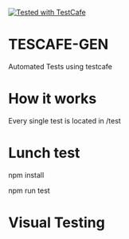 <a  
    href="https://github.com/DevExpress/testcafe">
    <img alt="Tested with TestCafe" src="https://img.shields.io/badge/tested%20with-TestCafe-2fa4cf.svg">
</a>

# TESCAFE-GEN

Automated Tests using testcafe


# How it works

Every single test is located in /test

# Lunch test

npm install

npm run test

# Visual Testing 